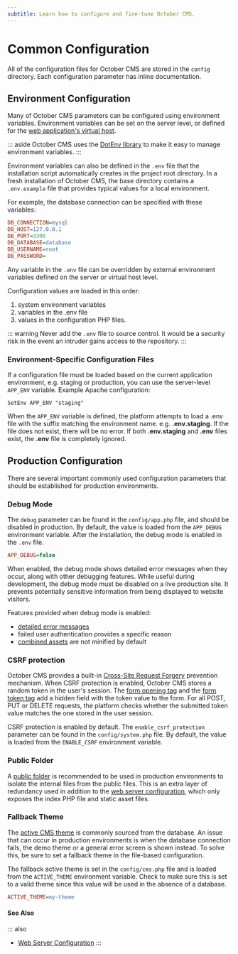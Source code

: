 ```yaml
---
subtitle: Learn how to configure and fine-tune October CMS.
---
```

# Common Configuration

All of the configuration files for October CMS are stored in the `config` directory. Each configuration parameter has inline documentation.

## Environment Configuration

Many of October CMS parameters can be configured using environment variables. Environment variables can be set on the server level, or defined for the [web application's virtual host](https://httpd.apache.org/docs/2.4/env.html).

::: aside
October CMS uses the [DotEnv library](https://github.com/vlucas/phpdotenv) to make it easy to manage environment variables.
:::

Environment variables can also be defined in the `.env` file that the installation script automatically creates in the project root directory. In a fresh installation of October CMS, the base directory contains a `.env.example` file that provides typical values for a local environment.

For example, the database connection can be specified with these variables:

```ini
DB_CONNECTION=mysql
DB_HOST=127.0.0.1
DB_PORT=3306
DB_DATABASE=database
DB_USERNAME=root
DB_PASSWORD=
```

Any variable in the `.env` file can be overridden by external environment variables defined on the server or virtual host level.

Configuration values are loaded in this order:

1. system environment variables
2. variables in the .env file
3. values in the configuration PHP files.

::: warning
Never add the `.env` file to source control. It would be a security risk in the event an intruder gains access to the repository.
:::

### Environment-Specific Configuration Files

If a configuration file must be loaded based on the current application environment, e.g. staging or production, you can use the server-level `APP_ENV` variable. Example Apache configuration:

```text
SetEnv APP_ENV "staging"
```

When the `APP_ENV` variable is defined, the platform attempts to load a .env file with the suffix matching the environment name. e.g. **.env.staging**. If the file does not exist, there will be no error. If both **.env.staging** and **.env** files exist, the **.env** file is completely ignored.

## Production Configuration

There are several important commonly used configuration parameters that should be established for production environments.

### Debug Mode

The `debug` parameter can be found in the `config/app.php` file, and should be disabled in production. By default, the value is loaded from the `APP_DEBUG` environment variable. After the installation, the debug mode is enabled in the `.env` file.

```ini
APP_DEBUG=false
```

When enabled, the debug mode shows detailed error messages when they occur, along with other debugging features. While useful during development, the debug mode must be disabled on a live production site. It prevents potentially sensitive information from being displayed to website visitors.

Features provided when debug mode is enabled:

- [detailed error messages](../cms/pages.md#error-page)
- failed user authentication provides a specific reason
- [combined assets](../markup/filter-theme.md) are not minified by default

### CSRF protection

October CMS provides a built-in [Cross-Site Request Forgery](https://owasp.org/www-community/attacks/csrf) prevention mechanism. When CSRF protection is enabled, October CMS stores a random token in the user's session. The [form opening tag](../extend/services/html.md#opening-a-form) and the [form token tag](../extend/services/html.md#form-tokens) add a hidden field with the token value to the form. For all POST, PUT or DELETE requests, the platform checks whether the submitted token value matches the one stored in the user session.

CSRF protection is enabled by default. The `enable_csrf_protection` parameter can be found in the `config/system.php` file. By default, the value is loaded from the `ENABLE_CSRF` environment variable.

### Public Folder

A [public folder](../setup/web-server-config.md) is recommended to be used in production environments to isolate the internal files from the public files. This is an extra layer of redundancy used in addition to the [web server configuration](../setup/web-server-config.md), which only exposes the index PHP file and static asset files.

### Fallback Theme

The [active CMS theme](../cms/themes/themes.md) is commonly sourced from the database. An issue that can occur in production environments is when the database connection fails, the demo theme or a general error screen is shown instead. To solve this, be sure to set a fallback theme in the file-based configuration.

The fallback active theme is set in the `config/cms.php` file and is loaded from the `ACTIVE_THEME` environment variable. Check to make sure this is set to a valid theme since this value will be used in the absence of a database.

```ini
ACTIVE_THEME=my-theme
```

#### See Also

::: also
* [Web Server Configuration](../setup/web-server-config.md)
:::
